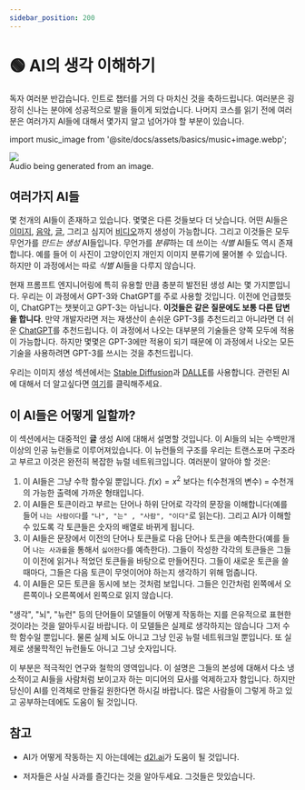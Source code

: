 ```yaml
---
sidebar_position: 200
---
```

# 🟢 AI의 생각 이해하기

독자 여러분 반갑습니다. 인트로 챕터를 거의 다 마치신 것을 축하드립니다. 여러분은 굉장히 신나는 분야에 성공적으로 발을 들이게 되었습니다. 나머지 코스를 읽기 전에 여러분은 여러가지 AI들에 대해서 몇가지 알고 넘어가야 할 부분이 있습니다.

import music_image from '@site/docs/assets/basics/music+image.webp';

<div style={{textAlign: 'center'}}>
  <img src={music_image} style={{width: "850px"}} />
</div>

<div style={{textAlign: 'center'}}>
  Audio being generated from an image.
</div>

## 여러가지 AI들

몇 천개의 AI들이 존재하고 있습니다. 몇몇은 다른 것들보다 더 낫습니다. 어떤 AI들은 [이미지](https://openai.com/product/dall-e-2), [음악](https://google-research.github.io/seanet/musiclm/examples/), [글](https://platform.openai.com/playground), 그리고 심지어 [비디오](https://makeavideo.studio/)까지 생성이 가능합니다. 그리고 이것들은 모두 무언가를 *만드는* *생성* AI들입니다. 무언가를 *분류*하는 데 쓰이는 *식별* AI들도 역시 존재합니다. 예를 들어 이 사진이 고양이인지 개인지 이미지 분류기에 물어볼 수 있습니다. 하지만 이 과정에서는 따로 *식별* AI들을 다루지 않습니다.

현재 프롬프트 엔지니어링에 특히 유용할 만큼 충분히 발전된 생성 AI는 몇 가지뿐입니다. 우리는 이 과정에서 GPT-3와 ChatGPT를 주로 사용할 것입니다. 이전에 언급했듯이, ChatGPT는 챗봇이고 GPT-3는 아닙니다. **이것들은 같은 질문에도 보통 다른 답변을 합니다**. 만약 개발자라면 저는 재생산이 손쉬운 GPT-3를 추천드리고 아니라면 더 쉬운 [ChatGPT](https://learnprompting.org/docs/category/%EF%B8%8F-image-prompting)를 추천드립니다. 이 과정에서 나오는 대부분의 기술들은 양쪽 모두에 적용이 가능합니다. 하지만 몇몇은 GPT-3에만 적용이 되기 때문에 이 과정에서 나오는 모든 기술을 사용하려면 GPT-3를 쓰시는 것을 추천드립니다.

우리는 이미지 생성 섹션에서는 [Stable Diffusion](https://beta.dreamstudio.ai/home)과 [DALLE](https://openai.com/product/dall-e-2)를 사용합니다. 관련된 AI에 대해서 더 알고싶다면 [여기](https://learnprompting.org/docs/products#chatbots)를 클릭해주세요.

## 이 AI들은 어떻게 일할까?

이 섹션에서는 대중적인 **글** 생성 AI에 대해서 설명할 것입니다. 이 AI들의 뇌는 수백만개 이상의 인공 뉴런들로 이루어져있습니다. 이 뉴런들의 구조를 우리는 트랜스포머 구조라고 부르고 이것은 완전히 복잡한 뉴럴 네트워크입니다. 여러분이 알아야 할 것은:

1. 이 AI들은 그냥 수학 함수일 뿐입니다. $f(x) = x^2$ 보다는 f(수천개의 변수) = 수천개의 가능한 출력에 가까운 형태입니다.
2. 이 AI들은 토큰이라고 부르는 단어나 하위 단어로 각각의 문장을 이해합니다(예를 들어 `나는 사람이다`를 `"나", "는" , "사람", "이다"`로 읽는다). 그리고 AI가 이해할 수 있도록 각 토큰들은 숫자의 배열로 바뀌게 됩니다.
3. 이 AI들은 문장에서 이전의 단어나 토큰들로 다음 단어나 토큰을 예측한다(예를 들어 `나는 사과를`을 통해서 `싫어한다`를 예측한다). 그들이 작성한 각각의 토큰들은 그들이 이전에 읽거나 적었던 토큰들을 바탕으로 만들어진다. 그들이 새로운 토큰을 쓸 때마다, 그들은 다음 토큰이 무엇이어야 하는지 생각하기 위해 멈춥니다.
4. 이 AI들은 모든 토큰을 동시에 보는 것처럼 보입니다. 그들은 인간처럼 왼쪽에서 오른쪽이나 오른쪽에서 왼쪽으로 읽지 않습니다.

"생각", "뇌", "뉴런" 등의 단어들이 모델들이 어떻게 작동하는 지를 은유적으로 표현한 것이라는 것을 알아두시길 바랍니다. 이 모델들은 실제로 생각하지는 않습니다 그저 수학 함수일 뿐입니다. 물론 실제 뇌도 아니고 그냥 인공 뉴럴 네트워크일 뿐입니다. 또 실제로 생물학적인 뉴런들도 아니고 그냥 숫자입니다.

이 부분은 적극적인 연구와 철학의 영역입니다. 이 설명은 그들의 본성에 대해서 다소 냉소적이고 AI들을 사람처럼 보이고자 하는 미디어의 묘사를 억제하고자 함입니다. 하지만 당신이 AI를 인격체로 만들길 원한다면 하시길 바랍니다. 많은 사람들이 그렇게 하고 있고 공부하는데에도 도움이 될 것입니다.

## 참고

- AI가 어떻게 작동하는 지 아는데에는 [d2l.ai](https://www.d2l.ai)가 도움이 될 것입니다.

- 저자들은 사실 사과를 즐긴다는 것을 알아두세요. 그것들은 맛있습니다.
